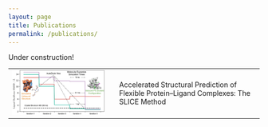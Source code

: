 ```yaml
---
layout: page
title: Publications
permalink: /publications/
---
```


Under construction!

<table>

<colgroup>
</colgroup>
<tbody>
<tr>
<td vertical-align:middle><img src="/images/slice.gif"></td>
<td> </td>
<td vertical-align:middle>Accelerated Structural Prediction of Flexible Protein–Ligand Complexes: The SLICE Method</td>
</tr>
</tbody>
</table>
